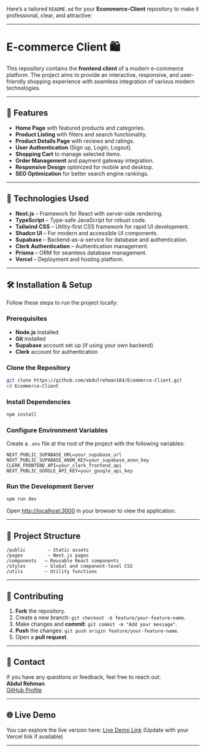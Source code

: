 Here’s a tailored `README.md` for your **Ecommerce-Client** repository to make it professional, clear, and attractive:

---

# E-commerce Client 🛍️

This repository contains the **frontend client** of a modern e-commerce platform. The project aims to provide an interactive, responsive, and user-friendly shopping experience with seamless integration of various modern technologies.

---

## 🌟 Features  
- **Home Page** with featured products and categories.  
- **Product Listing** with filters and search functionality.  
- **Product Details Page** with reviews and ratings.  
- **User Authentication** (Sign up, Login, Logout).  
- **Shopping Cart** to manage selected items.  
- **Order Management** and payment gateway integration.  
- **Responsive Design** optimized for mobile and desktop.  
- **SEO Optimization** for better search engine rankings.

---

## 🚀 Technologies Used  
- **Next.js** – Framework for React with server-side rendering.  
- **TypeScript** – Type-safe JavaScript for robust code.  
- **Tailwind CSS** – Utility-first CSS framework for rapid UI development.  
- **Shadcn UI** – For modern and accessible UI components.  
- **Supabase** – Backend-as-a-service for database and authentication.  
- **Clerk Authentication** – Authentication management.  
- **Prisma** – ORM for seamless database management.  
- **Vercel** – Deployment and hosting platform. 
---

## 🛠️ Installation & Setup  
Follow these steps to run the project locally:

### Prerequisites  
- **Node.js** installed  
- **Git** installed  
- **Supabase** account set up (if using your own backend)  
- **Clerk** account for authentication  

### Clone the Repository  
```bash
git clone https://github.com/abdulrehman104/Ecommerce-Client.git
cd Ecommerce-Client
```

### Install Dependencies  
```bash
npm install
```

### Configure Environment Variables  
Create a `.env` file at the root of the project with the following variables:

```env
NEXT_PUBLIC_SUPABASE_URL=your_supabase_url
NEXT_PUBLIC_SUPABASE_ANON_KEY=your_supabase_anon_key
CLERK_FRONTEND_API=your_clerk_frontend_api
NEXT_PUBLIC_GOOGLE_API_KEY=your_google_api_key
```

### Run the Development Server  
```bash
npm run dev
```

Open [http://localhost:3000](http://localhost:3000) in your browser to view the application.

---

## 📂 Project Structure  
```
/public        – Static assets  
/pages         – Next.js pages  
/components   – Reusable React components  
/styles       – Global and component-level CSS  
/utils        – Utility functions  
```

---

## 📝 Contributing  
1. **Fork** the repository.  
2. Create a new branch: `git checkout -b feature/your-feature-name`.  
3. Make changes and **commit**: `git commit -m "Add your message"`.  
4. **Push** the changes: `git push origin feature/your-feature-name`.  
5. Open a **pull request**.

---

## 📧 Contact  
If you have any questions or feedback, feel free to reach out:  
**Abdul Rehman**  
[GitHub Profile](https://github.com/abdulrehman104)  

---

## 🌐 Live Demo  
You can explore the live version here: [Live Demo Link](https://ecommerce-client-dun.vercel.app/) (Update with your Vercel link if available)

---
